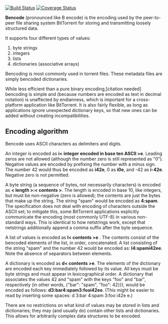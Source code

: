 [![Build Status](https://travis-ci.org/Xotic750/jBencode.svg?branch=master)](https://travis-ci.org/Xotic750/jBencode)
[![Coverage Status](https://coveralls.io/repos/github/Xotic750/jBencode/badge.svg?branch=master)](https://coveralls.io/github/Xotic750/jBencode?branch=master)

**Bencode** (pronounced like B encode) is the encoding used by the peer-to-peer file sharing system BitTorrent for storing and transmitting loosely structured data.

It supports four different types of values:

 1. byte strings
 2. integers
 3. lists
 4. dictionaries (associative arrays)

Bencoding is most commonly used in torrent files. These metadata files are simply bencoded dictionaries.

While less efficient than a pure binary encoding,[citation needed] bencoding is simple and (because numbers are encoded as text in decimal notation) is unaffected by endianness, which is important for a cross-platform application like BitTorrent. It is also fairly flexible, as long as applications ignore unexpected dictionary keys, so that new ones can be added without creating incompatibilities.

Encoding algorithm
------------------
Bencode uses ASCII characters as delimiters and digits.

An integer is encoded as **i< integer encoded in base ten ASCII >e**. Leading zeros are not allowed (although the number zero is still represented as "0"). Negative values are encoded by prefixing the number with a minus sign. The number 42 would thus be encoded as **i42e**, 0 as **i0e**, and -42 as **i-42e**. Negative zero is not permitted.

A byte string (a sequence of bytes, not necessarily characters) is encoded as **< length >:< contents >**. The length is encoded in base 10, like integers, but must be non-negative (zero is allowed); the contents are just the bytes that make up the string. The string "spam" would be encoded as **4:spam**. The specification does not deal with encoding of characters outside the ASCII set; to mitigate this, some BitTorrent applications explicitly communicate the encoding (most commonly UTF-8) in various non-standard ways. This is identical to how netstrings work, except that netstrings additionally append a comma suffix after the byte sequence.

A list of values is encoded as **l< contents >e** . The contents consist of the bencoded elements of the list, in order, concatenated. A list consisting of the string "spam" and the number 42 would be encoded as: **l4:spami42ee**. Note the absence of separators between elements.

A dictionary is encoded as **d< contents >e**. The elements of the dictionary are encoded each key immediately followed by its value. All keys must be byte strings and must appear in lexicographical order. A dictionary that associates the values 42 and "spam" with the keys "foo" and "bar", respectively (in other words, {"bar": "spam", "foo": 42}}), would be encoded as follows: **d3:bar4:spam3:fooi42ee**. (This might be easier to read by inserting some spaces: d 3:bar 4:spam 3:foo i42e e.)

There are no restrictions on what kind of values may be stored in lists and dictionaries; they may (and usually do) contain other lists and dictionaries. This allows for arbitrarily complex data structures to be encoded.

